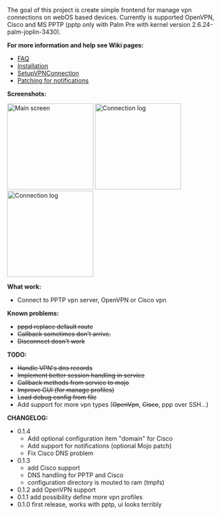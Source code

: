 The goal of this project is create simple frontend for manage vpn connections on webOS based devices. Currently is supported OpenVPN, Cisco and MS PPTP (pptp only with Palm Pre with kernel version 2.6.24-palm-joplin-3430).

**For more information and help see Wiki pages:**
  * [FAQ](FAQ.md)
  * [Installation](Installation.md)
  * [SetupVPNConnection](SetupVPNConnection.md)
  * [Patching for notifications](PatchingForNotifications.md)

**Screenshots:**

<a href='http://prevpnc.googlecode.com/svn/wiki/screenshots/0.1.1/main.png'><img src='http://prevpnc.googlecode.com/svn/wiki/screenshots/0.1.1/main.png' alt='Main screen' width='200' /></a>
<a href='http://prevpnc.googlecode.com/svn/wiki/screenshots/0.1.1/log.png'><img src='http://prevpnc.googlecode.com/svn/wiki/screenshots/0.1.1/log.png' alt='Connection log' width='200' /></a>
<a href='http://prevpnc.googlecode.com/svn/wiki/screenshots/0.1.1/menu.png'><img src='http://prevpnc.googlecode.com/svn/wiki/screenshots/0.1.1/menu.png' alt='Connection log' width='200' /></a>


**What work:**
  * Connect to PPTP vpn server, OpenVPN or Cisco vpn

**Known problems:**
  * ~~pppd replace default route~~
  * ~~Callback sometimes don't arrive.~~
  * ~~Disconnect dosn't work~~

**TODO:**
  * ~~Handle VPN's dns records~~
  * ~~Implement better session handling in service~~
  * ~~Callback methods from service to mojo~~
  * ~~Improve GUI (for manage profiles)~~
  * ~~Load debug config from file~~
  * Add support for more vpn types (~~OpenVpn~~, ~~Cisco~~, ppp over SSH...)

**CHANGELOG:**


  * 0.1.4
    * Add optional configuration item "domain" for Cisco
    * Add support for notifications (optional Mojo patch)
    * Fix Cisco DNS problem
  * 0.1.3
    * add Cisco support
    * DNS handling for PPTP and Cisco
    * configuration directory is mouted to ram (tmpfs)
  * 0.1.2 add OpenVPN support
  * 0.1.1 add possibility define more vpn profiles
  * 0.1.0 first release, works with pptp, ui looks terribly
